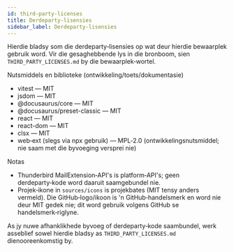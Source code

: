 ```yaml
---
id: third-party-licenses
title: Derdeparty‑lisensies
sidebar_label: Derdeparty‑lisensies
---
```


Hierdie bladsy som die derdeparty‑lisensies op wat deur hierdie bewaarplek gebruik word. Vir die
gesaghebbende lys in die bronboom, sien `THIRD_PARTY_LICENSES.md` by die
bewaarplek‑wortel.

Nutsmiddels en biblioteke (ontwikkeling/toets/dokumentasie)

- vitest — MIT
- jsdom — MIT
- @docusaurus/core — MIT
- @docusaurus/preset-classic — MIT
- react — MIT
- react-dom — MIT
- clsx — MIT
- web‑ext (slegs via npx gebruik) — MPL‑2.0 (ontwikkelingsnutsmiddel; nie saam met die byvoeging versprei nie)

Notas

- Thunderbird MailExtension‑API's is platform‑API's; geen derdeparty‑kode word daaruit saamgebundel nie.
- Projek‑ikone in `sources/icons` is projekbates (MIT tensy anders vermeld). Die GitHub‑logo/ikoon is 'n GitHub‑handelsmerk en word nie deur MIT gedek nie; dit word gebruik volgens GitHub se handelsmerk‑riglyne.

As jy nuwe afhanklikhede byvoeg of derdeparty‑kode saambundel, werk asseblief sowel hierdie
bladsy as `THIRD_PARTY_LICENSES.md` dienooreenkomstig by.
